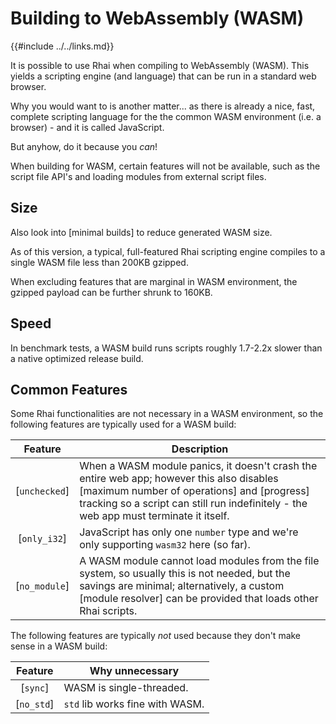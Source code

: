 Building to WebAssembly (WASM)
=============================

{{#include ../../links.md}}

It is possible to use Rhai when compiling to WebAssembly (WASM). This yields a scripting engine (and language)
that can be run in a standard web browser.

Why you would want to is another matter... as there is already a nice, fast, complete scripting language
for the the common WASM environment (i.e. a browser) - and it is called JavaScript.

But anyhow, do it because you _can_!

When building for WASM, certain features will not be available, such as the script file API's and loading modules
from external script files.


Size
----

Also look into [minimal builds] to reduce generated WASM size.

As of this version, a typical, full-featured Rhai scripting engine compiles to a single WASM file
less than 200KB gzipped.

When excluding features that are marginal in WASM environment, the gzipped payload can be
further shrunk to 160KB.


Speed
-----

In benchmark tests, a WASM build runs scripts roughly 1.7-2.2x slower than a native optimized release build.


Common Features
---------------

Some Rhai functionalities are not necessary in a WASM environment, so the following features
are typically used for a WASM build:

|    Feature    | Description                                                                                                                                                                                                                      |
| :-----------: | -------------------------------------------------------------------------------------------------------------------------------------------------------------------------------------------------------------------------------- |
| [`unchecked`] | When a WASM module panics, it doesn't crash the entire web app; however this also disables [maximum number of operations] and [progress] tracking so a script can still run indefinitely - the web app must terminate it itself. |
| [`only_i32`]  | JavaScript has only one `number` type and we're only supporting `wasm32` here (so far).                                                                                                                                          |
| [`no_module`] | A WASM module cannot load modules from the file system, so usually this is not needed, but the savings are minimal; alternatively, a custom [module resolver] can be provided that loads other Rhai scripts.                     |

The following features are typically _not_ used because they don't make sense in a WASM build:

|  Feature   | Why unnecessary                 |
| :--------: | ------------------------------- |
|  [`sync`]  | WASM is single-threaded.        |
| [`no_std`] | `std` lib works fine with WASM. |
